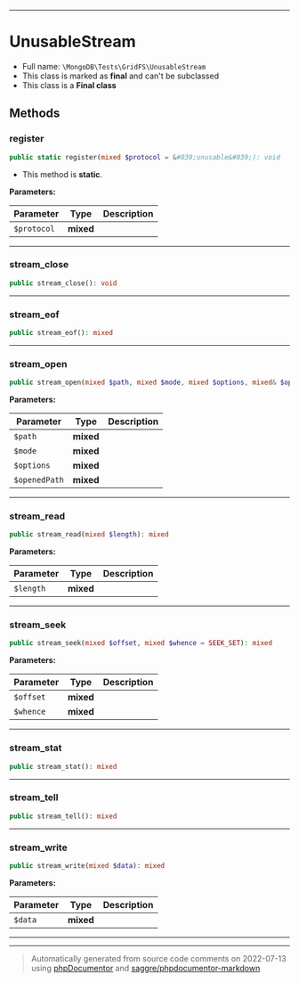 ***

# UnusableStream





* Full name: `\MongoDB\Tests\GridFS\UnusableStream`
* This class is marked as **final** and can't be subclassed
* This class is a **Final class**




## Methods


### register



```php
public static register(mixed $protocol = &#039;unusable&#039;): void
```



* This method is **static**.




**Parameters:**

| Parameter | Type | Description |
|-----------|------|-------------|
| `$protocol` | **mixed** |  |




***

### stream_close



```php
public stream_close(): void
```











***

### stream_eof



```php
public stream_eof(): mixed
```











***

### stream_open



```php
public stream_open(mixed $path, mixed $mode, mixed $options, mixed& $openedPath): mixed
```








**Parameters:**

| Parameter | Type | Description |
|-----------|------|-------------|
| `$path` | **mixed** |  |
| `$mode` | **mixed** |  |
| `$options` | **mixed** |  |
| `$openedPath` | **mixed** |  |




***

### stream_read



```php
public stream_read(mixed $length): mixed
```








**Parameters:**

| Parameter | Type | Description |
|-----------|------|-------------|
| `$length` | **mixed** |  |




***

### stream_seek



```php
public stream_seek(mixed $offset, mixed $whence = SEEK_SET): mixed
```








**Parameters:**

| Parameter | Type | Description |
|-----------|------|-------------|
| `$offset` | **mixed** |  |
| `$whence` | **mixed** |  |




***

### stream_stat



```php
public stream_stat(): mixed
```











***

### stream_tell



```php
public stream_tell(): mixed
```











***

### stream_write



```php
public stream_write(mixed $data): mixed
```








**Parameters:**

| Parameter | Type | Description |
|-----------|------|-------------|
| `$data` | **mixed** |  |




***


***
> Automatically generated from source code comments on 2022-07-13 using [phpDocumentor](http://www.phpdoc.org/) and [saggre/phpdocumentor-markdown](https://github.com/Saggre/phpDocumentor-markdown)
